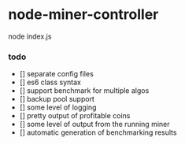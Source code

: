 # node-miner-controller

node index.js


### todo
- [] separate config files
- [] es6 class syntax
- [] support benchmark for multiple algos
- [] backup pool support
- [] some level of logging
- [] pretty output of profitable coins
- [] some level of output from the running miner
- [] automatic generation of benchmarking results

